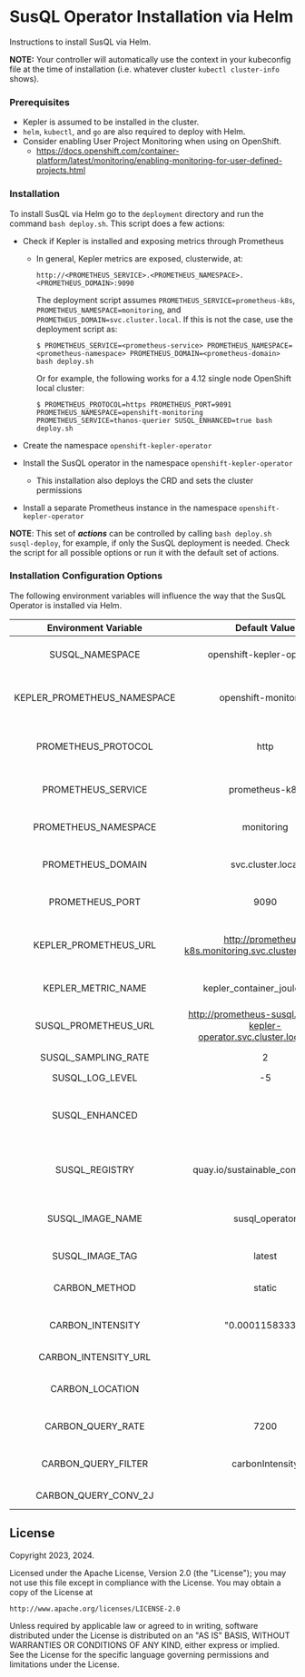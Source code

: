 # SusQL Operator Installation via Helm

Instructions to install SusQL via Helm.

**NOTE:** Your controller will automatically use the context in your kubeconfig file at the time of installation (i.e. whatever cluster `kubectl cluster-info` shows).

### Prerequisites

* Kepler is assumed to be installed in the cluster.
* `helm`, `kubectl`, and `go` are also required to deploy with Helm.
* Consider enabling User Project Monitoring when using on OpenShift.
    * https://docs.openshift.com/container-platform/latest/monitoring/enabling-monitoring-for-user-defined-projects.html

### Installation

To install SusQL via Helm go to the `deployment` directory and run the command `bash deploy.sh`. This script does a few actions:

* Check if Kepler is installed and exposing metrics through Prometheus
    * In general, Kepler metrics are exposed, clusterwide, at:

      ```
      http://<PROMETHEUS_SERVICE>.<PROMETHEUS_NAMESPACE>.<PROMETHEUS_DOMAIN>:9090
      ```

      The deployment script assumes `PROMETHEUS_SERVICE=prometheus-k8s`, `PROMETHEUS_NAMESPACE=monitoring`, and `PROMETHEUS_DOMAIN=svc.cluster.local`. If this is not the case, use the deployment script as:

      ```
      $ PROMETHEUS_SERVICE=<prometheus-service> PROMETHEUS_NAMESPACE=<prometheus-namespace> PROMETHEUS_DOMAIN=<prometheus-domain> bash deploy.sh
      ```

      Or for example, the following works for a 4.12 single node OpenShift local cluster:

      ```
      $ PROMETHEUS_PROTOCOL=https PROMETHEUS_PORT=9091 PROMETHEUS_NAMESPACE=openshift-monitoring PROMETHEUS_SERVICE=thanos-querier SUSQL_ENHANCED=true bash deploy.sh
      ```

* Create the namespace `openshift-kepler-operator`

* Install the SusQL operator in the namespace `openshift-kepler-operator`
    * This installation also deploys the CRD and sets the cluster permissions

* Install a separate Prometheus instance in the namespace `openshift-kepler-operator`

**NOTE**: This set of ***actions*** can be controlled by calling `bash deploy.sh susql-deploy`, for example, if only the SusQL deployment is needed. Check the script for all possible options or run it with the default set of actions.

### Installation Configuration Options

The following environment variables will influence the way that the SusQL Operator is installed via Helm.

| Environment Variable        | Default Value                 | Description                                      |
|:---------------------------:|:-----------------------------:|:------------------------------------------------:|
| SUSQL_NAMESPACE             | openshift-kepler-operator     | namespace that SusQL resources run in            |
| KEPLER_PROMETHEUS_NAMESPACE | openshift-monitoring          | namespace that Kepler Prometheus runs in         |
| PROMETHEUS_PROTOCOL         | http                          | Either http or https for Kepler Prometheus access|
| PROMETHEUS_SERVICE          | prometheus-k8s                | service name for the Kepler Prometheus           |
| PROMETHEUS_NAMESPACE        | monitoring                    | namespace used by the Kepler Prometheus          |
| PROMETHEUS_DOMAIN           | svc.cluster.local             | Domain used by the Kepler Prometheus             |
| PROMETHEUS_PORT             | 9090                          | Port used by the Kepler Prometheus               |
| KEPLER_PROMETHEUS_URL       | http://prometheus-k8s.monitoring.svc.cluster.local:9090 | A shortcut to specify final Kepler Prometheus URL |
| KEPLER_METRIC_NAME          | kepler_container_joules_total | Metric queried in the Kepler Prometheus          |
| SUSQL_PROMETHEUS_URL        | http://prometheus-susql.openshift-kepler-operator.svc.cluster.local:9090 | SusQL Prometheus URL |
| SUSQL_SAMPLING_RATE         | 2                             | Sampling rate in seconds                         |
| SUSQL_LOG_LEVEL             | -5                            | Log level                                        |
| SUSQL_ENHANCED              |                               | If set to any string, then use enhanced RBAC and SMON configuration |
| SUSQL_REGISTRY              | quay.io/sustainable_computing_io | Container registry that SusQL is stored in    |
| SUSQL_IMAGE_NAME            | susql_operator                | Image name used on SusQL container registry      |
| SUSQL_IMAGE_TAG             | latest                        | Tag for SusQL container                          |
| CARBON_METHOD               | static                        | "static", "simpledynamic", "sdk"                 |
| CARBON_INTENSITY            | "0.00011583333"               | Carbon intensity in grams CO2 / Joule            |
| CARBON_INTENSITY_URL        |                               | Web API to query carbon intensity                |
| CARBON_LOCATION             |                               | Location for carbon intensity query              |
| CARBON_QUERY_RATE           | 7200                          | # of seconds between carbon intensity queries    |
| CARBON_QUERY_FILTER         | carbonIntensity               | JSON identifer of carbon intensity value         |
| CARBON_QUERY_CONV_2J        |                               | Convert to grams CO2/J                           |



## License

Copyright 2023, 2024.

Licensed under the Apache License, Version 2.0 (the "License");
you may not use this file except in compliance with the License.
You may obtain a copy of the License at

    http://www.apache.org/licenses/LICENSE-2.0

Unless required by applicable law or agreed to in writing, software
distributed under the License is distributed on an "AS IS" BASIS,
WITHOUT WARRANTIES OR CONDITIONS OF ANY KIND, either express or implied.
See the License for the specific language governing permissions and
limitations under the License.

